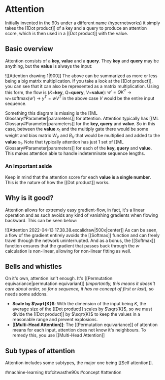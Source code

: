 # Attention

Initially invented in the 90s under a different name (hypernetworks) it simply takes the [[Dot product]] of a key and a query to produce an attention score, which is then used in a [[Dot product]] with the value.

## Basic overview
Attention consists of a **key, value** and a **query**. They **key** and **query** may be anything, but the **value** is always the input:

![[Attention drawing 1|900]]
The above can be summarized as more or less being a big matrix multiplication. If you take a look at the [[Dot product]], you can see that it can also be represented as a matrix multiplication. Using this form, the flow is ($K$=**key**, $Q$=**query**, $V$=**value**): 
$w'=QK^T$ -> $w=$softmax($w'$) -> $y^T=wV^T$
in the above case $V$ would be the entire input sequence.

Something this diagram is missing is the [[ML Glossary#Parameter|parameters]] for attention. Attention typically has [[ML Glossary#Parameter|parameters]] for the **key, query** and **value**. So in this case, between the **value** $x_1$ and the multiply gate there would be some weight and bias matrix $W_V$ and $B_V$ that would be multiplied and added to the **value** $x_1$. Note that typically attention has just 1 set of [[ML Glossary#Parameter|parameters]] for each of the **key, query** and **value**. This makes attention able to handle indeterminate sequence lengths.

### An important aside
Keep in mind that the attention score for each **value is a single number**. This is the nature of how the [[Dot product]] works.

## Why is it good?
Attention allows for extremely easy gradient-flow, in fact, it's a linear operation and as such avoids any kind of vanishing gradients when flowing backward. This can be seen below:

![[Attention 2022-04-13 17.38.38.excalidraw|500x|center]]
As can be seen, a flow of the gradient entirely avoids the [[Softmax]] function and can freely travel through the network uninterrupted. And as a bonus, the [[Softmax]] function ensures that the gradient that passes back through the $w$ calculation is non-linear, allowing for non-linear fitting as well.

## Bells and whistles
On it's own, attention isn't enough. It's [[Permutation equivariance|permutation equivariant]] (*importantly, this means it doesn't care about order, so for a sequence, it has no concept of first or last*), so needs some addons.

- **Scale by $\sqrt{K}$**: With the dimension of the input being $K$, the average size of the [[Dot product]] scales by $\sqrt{K}$, so we must divide the [[Dot product]] by $\sqrt{K}$ to keep the values in a reasonable range and prevent explosions.
- **[[Multi-Head Attention]]**: The [[Permutation equivariance]] of attention means for each input, attention does not know it's neighbours. To remedy this, you use [[Multi-Head Attention]]


## Sub types of attention
Attention includes some subtypes, the major one being [[Self attention]]. 


#machine-learning
#ofcitwasthe90s
#concept
#attention